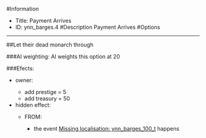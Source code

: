 #Information
 - Title: Payment Arrives
 - ID: ynn_barges.4
#Description
Payment Arrives
#Options

___
##Let their dead monarch through

###AI weighting:
AI weights this option at 20


###Efects:<ul><li>owner:</li><ul><li>add prestige = 5</li><li>add treasury = 50</li></ul><li>hidden effect:</li><ul><li>FROM:</li><ul><li>the event [Missing localisation: ynn_barges_100_t](../events/missing_localisation_ynn_barges_100_t.md) happens</li></ul></ul></ul>
